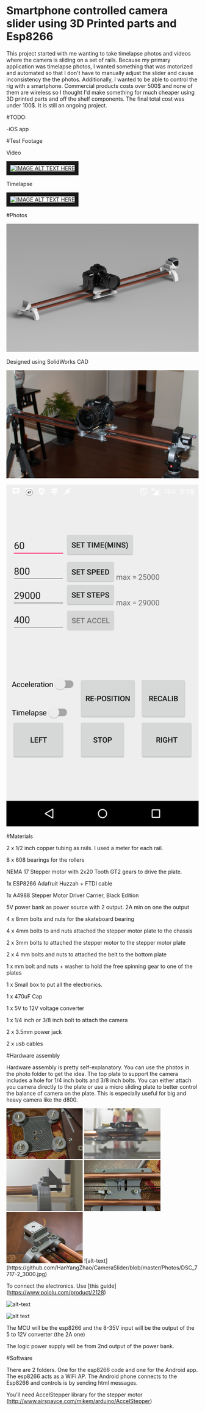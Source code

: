 # Smartphone controlled camera slider using 3D Printed parts and Esp8266

This project started with me wanting to take timelapse photos and videos where the camera is sliding on a set of rails. Because my primary application was timelapse photos, I wanted something that was motorized and automated so that I don't have to manually adjust the slider and cause inconsistency the the photos. Additionally, I wanted to be able to control the rig with a smartphone. Commercial products costs over 500$ and none of them are wireless so I thought I'd make something for much cheaper using 3D printed parts and off the shelf components. The final total cost was under 100$. It is still an ongoing project.

#TODO: 


-iOS app

#Test Footage 

Video

<a href="http://www.youtube.com/watch?feature=player_embedded&v=VQx5hUlplgQ
" target="_blank"><img src="http://img.youtube.com/vi/VQx5hUlplgQ/0.jpg" 
alt="IMAGE ALT TEXT HERE" width="640" height="480" border="10" /></a>

Timelapse

<a href="http://www.youtube.com/watch?feature=player_embedded&v=QkDSmGoK8pw
" target="_blank"><img src="http://img.youtube.com/vi/QkDSmGoK8pw/0.jpg" 
alt="IMAGE ALT TEXT HERE" width="640" height="480" border="10" /></a>




#Photos 

![alt text](https://github.com/HanYangZhao/CameraSlider/blob/master/cad/render/1.JPG)

Designed using SolidWorks CAD

![alt text](https://github.com/HanYangZhao/CameraSlider/blob/master/Photos/DSC_0076-2_3000.jpg)

![alt text](https://github.com/HanYangZhao/CameraSlider/blob/master/Photos/app.png)



#Materials

2 x  1/2 inch copper tubing as rails. I used a meter for each rail.

8 x 608 bearings for the rollers

NEMA 17 Stepper motor with 2x20 Tooth GT2 gears to drive the plate.

1x ESP8266 Adafruit Huzzah  + FTDI cable

1x A4988 Stepper Motor Driver Carrier, Black Edition

5V power bank as power source with 2 output. 2A min on one the output

4 x 8mm bolts and nuts for the skateboard bearing

4 x 4mm bolts to and nuts attached the stepper motor plate to the chassis

2 x 3mm bolts to attached the stepper motor to the stepper motor plate

2 x 4 mm bolts and nuts to attached the belt to the bottom plate

1 x  mm bolt and nuts + washer to hold the free spinning gear to one of the plates

1 x Small box to put all the electronics.

1 x 470uF Cap

1 x 5V to 12V voltage converter

1 x 1/4 inch or 3/8 inch bolt to attach the camera

2 x 3.5mm power jack

2 x usb cables

#Hardware assembly

Hardware assembly is pretty self-explanatory. You can use the photos in the photo folder to get the idea. The top plate to support the camera includes a hole for 1/4 inch bolts and 3/8 inch bolts. You can either attach you camera directly to the plate or use a micro sliding plate to better control the balance of camera on the plate. This is especially useful for big and heavy camera like the d800.

<img src="https://github.com/HanYangZhao/CameraSlider/blob/master/Photos/DSC_7224_3000.jpg" alt="plate" style="width: 200px;"/>
<img src="https://github.com/HanYangZhao/CameraSlider/blob/master/Photos/DSC_7653.JPG" alt="plate" style="width: 200px;"/>
<img src="https://github.com/HanYangZhao/CameraSlider/blob/master/Photos/DSC_7654.JPG" alt="plate" style="width: 200px;"/>
<img src="https://github.com/HanYangZhao/CameraSlider/blob/master/Photos/DSC_7225_3000.jpg" alt="plate" style="width: 200px;"/>
<img src="https://github.com/HanYangZhao/CameraSlider/blob/master/Photos/DSC_7220_3000.jpg" alt="plate" style="width: 200px;"/>
![alt-text](https://github.com/HanYangZhao/CameraSlider/blob/master/Photos/DSC_7717-2_3000.jpg)

To connect the electronics. Use [this guide] (https://www.pololu.com/product/2128)

![alt-text](https://a.pololu-files.com/picture/0J4069.600.png)

![alt text](https://github.com/HanYangZhao/CameraSlider/blob/master/Photos/DSC_7650.JPG)

The MCU will be the esp8266 and the 8-35V input will be the output of the 5 to 12V converter (the 2A one)

The logic power supply will be from 2nd output of the power bank.

#Software

There are 2 folders. One for the esp8266 code and one for the Android app. The esp8266 acts as a WiFi AP. The Android phone connects to the Esp8266 and controls is by sending html messages.

You'll need AccelStepper library for the stepper motor (http://www.airspayce.com/mikem/arduino/AccelStepper)





